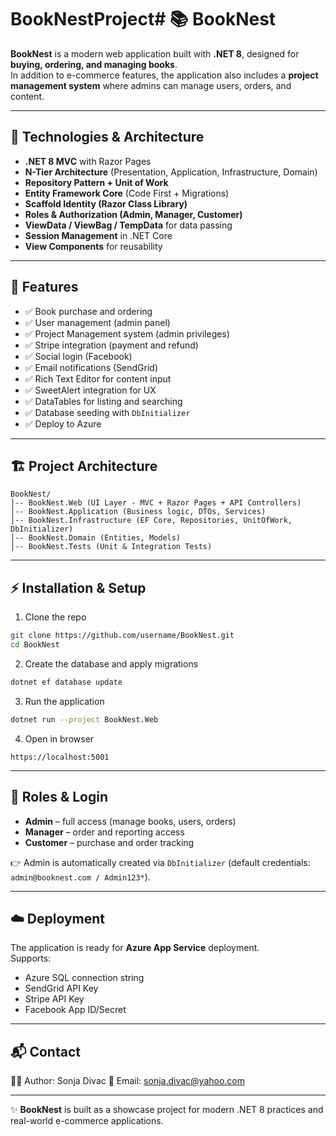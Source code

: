# BookNestProject# 📚 BookNest  

**BookNest** is a modern web application built with **.NET 8**, designed for **buying, ordering, and managing books**.  
In addition to e-commerce features, the application also includes a **project management system** where admins can manage users, orders, and content.  

---

## 🚀 Technologies & Architecture  

- **.NET 8 MVC** with Razor Pages  
- **N-Tier Architecture** (Presentation, Application, Infrastructure, Domain)  
- **Repository Pattern + Unit of Work**  
- **Entity Framework Core** (Code First + Migrations)  
- **Scaffold Identity (Razor Class Library)**  
- **Roles & Authorization (Admin, Manager, Customer)**  
- **ViewData / ViewBag / TempData** for data passing  
- **Session Management** in .NET Core  
- **View Components** for reusability  

---

## 🎯 Features  

- ✅ Book purchase and ordering  
- ✅ User management (admin panel)  
- ✅ Project Management system (admin privileges)  
- ✅ Stripe integration (payment and refund)  
- ✅ Social login (Facebook)  
- ✅ Email notifications (SendGrid)  
- ✅ Rich Text Editor for content input  
- ✅ SweetAlert integration for UX  
- ✅ DataTables for listing and searching  
- ✅ Database seeding with `DbInitializer`  
- ✅ Deploy to Azure  

---

## 🏗️ Project Architecture  

```
BookNest/
│-- BookNest.Web (UI Layer - MVC + Razor Pages + API Controllers)
│-- BookNest.Application (Business logic, DTOs, Services)
│-- BookNest.Infrastructure (EF Core, Repositories, UnitOfWork, DbInitializer)
│-- BookNest.Domain (Entities, Models)
│-- BookNest.Tests (Unit & Integration Tests)
```

---

## ⚡ Installation & Setup  

1. Clone the repo  
```bash
git clone https://github.com/username/BookNest.git
cd BookNest
```

2. Create the database and apply migrations  
```bash
dotnet ef database update
```

3. Run the application  
```bash
dotnet run --project BookNest.Web
```

4. Open in browser  
```
https://localhost:5001
```

---

## 🔑 Roles & Login  

- **Admin** – full access (manage books, users, orders)  
- **Manager** – order and reporting access  
- **Customer** – purchase and order tracking  

👉 Admin is automatically created via `DbInitializer` (default credentials: `admin@booknest.com / Admin123*`).  

---

## ☁️ Deployment  

The application is ready for **Azure App Service** deployment.  
Supports:  
- Azure SQL connection string  
- SendGrid API Key  
- Stripe API Key  
- Facebook App ID/Secret  

---

## 📬 Contact  

👩‍💻 Author: Sonja Divac 
📧 Email: sonja.divac@yahoo.com  

---

✨ **BookNest** is built as a showcase project for modern .NET 8 practices and real-world e-commerce applications.  
